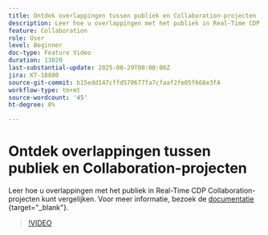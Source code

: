 ```yaml
---
title: Ontdek overlappingen tussen publiek en Collaboration-projecten
description: Leer hoe u overlappingen met het publiek in Real-Time CDP Collaboration-projecten kunt vergelijken.
feature: Collaboration
role: User
level: Beginner
doc-type: Feature Video
duration: 13020
last-substantial-update: 2025-08-29T00:00:00Z
jira: KT-18880
source-git-commit: b15edd147cffd570677fa7cfaaf2fe05f668e3f4
workflow-type: tm+mt
source-wordcount: '45'
ht-degree: 0%

---
```



# Ontdek overlappingen tussen publiek en Collaboration-projecten

Leer hoe u overlappingen met het publiek in Real-Time CDP Collaboration-projecten kunt vergelijken. Voor meer informatie, bezoek de [ documentatie ](https://experienceleague.adobe.com/en/docs/real-time-cdp-collaboration/using/collaborate/discover){target="_blank"}.

>[!VIDEO](https://video.tv.adobe.com/v/3471675/?learn=on&enablevpops)

